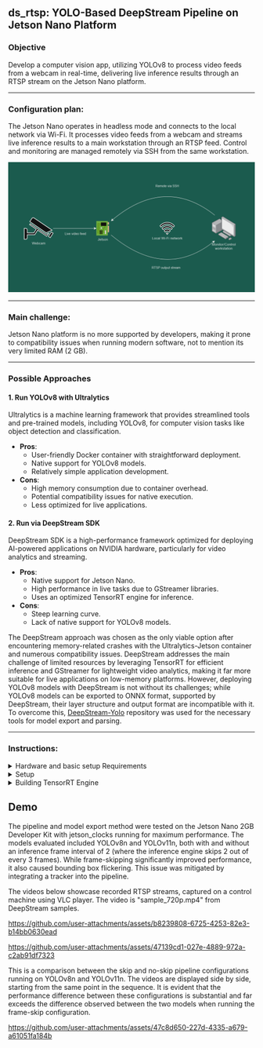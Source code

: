 ## **ds\_rtsp: YOLO-Based DeepStream Pipeline on Jetson Nano Platform**

### Objective

Develop a computer vision app, utilizing YOLOv8 to process video feeds from a webcam in real-time, delivering live inference results through an RTSP stream on the Jetson Nano platform.

---

### Configuration plan:

The Jetson Nano operates in headless mode and connects to the local network via Wi-Fi. It processes video feeds from a webcam and streams live inference results to a main workstation through an RTSP feed. Control and monitoring are managed remotely via SSH from the same workstation.

![Scheme](https://github.com/alexander11012/ds_rtsp/blob/main/table_1.png)

---

### Main challenge:
Jetson Nano platform is no more supported by developers, making it prone to compatibility issues when running modern software, not to mention its very limited RAM (2 GB).

---

### Possible Approaches

#### 1. Run YOLOv8 with Ultralytics

Ultralytics is a machine learning framework that provides streamlined tools and pre-trained models, including YOLOv8, for computer vision tasks like object detection and classification.

- **Pros**:
  - User-friendly Docker container with straightforward deployment.
  - Native support for YOLOv8 models.
  - Relatively simple application development.
- **Cons**:
  - High memory consumption due to container overhead.
  - Potential compatibility issues for native execution.
  - Less optimized for live applications.

#### 2. Run via DeepStream SDK

DeepStream SDK is a high-performance framework optimized for deploying AI-powered applications on NVIDIA hardware, particularly for video analytics and streaming.

- **Pros**:
  - Native support for Jetson Nano.
  - High performance in live tasks due to GStreamer libraries.
  - Uses an optimized TensorRT engine for inference.
- **Cons**:
  - Steep learning curve.
  - Lack of native support for YOLOv8 models.

The DeepStream approach was chosen as the only viable option after encountering memory-related crashes with the Ultralytics-Jetson container and numerous compatibility issues. DeepStream addresses the main challenge of limited resources by leveraging TensorRT for efficient inference and GStreamer for lightweight video analytics, making it far more suitable for live applications on low-memory platforms. However, deploying YOLOv8 models with DeepStream is not without its challenges; while YOLOv8 models can be exported to ONNX format, supported by DeepStream, their layer structure and output format are incompatible with it. To overcome this, [DeepStream-Yolo](https://github.com/marcoslucianops/DeepStream-Yolo) repository was used for the necessary tools for model export and parsing.

---

### Instructions:

<details>

<summary> Hardware and basic setup Requirements </summary>

- **Jetson Nano Developer Kit**
  - [JetPack 4.6.5](https://developer.nvidia.com/embedded/learn/get-started-jetson-nano-2gb-devkit#intro) preinstalled, including **DeepStream SDK v6.0.1**
  (Installation via [SDK Manager](https://developer.nvidia.com/sdk-manager) is recommended.)
  - USB webcam
  - USB Wi-Fi adapter

- **Development Machine**
  - Python-capable environment with dependencies for [Ultralytics](https://github.com/ultralytics/ultralytics?tab=readme-ov-file) library preinstalled, including PyTorch.
- **Development Machine** should be configured for remote development and file transfer on **Jetson Nano** in headless mode, via [SSH](https://code.visualstudio.com/docs/remote/ssh) or similar tools.
---
</details>
<details>
<summary>Setup</summary>

#### Dependencies installation on Jetson Nano:
*Note: All path-sensitive commands will assume the DeepStream path to be ```/opt/nvidia/deepstream/deepstream-6.0/``` and will explicitly use this path where applicable.*
- Complete [**DeepStream**](https://docs.nvidia.com/metropolis/deepstream/6.0.1/dev-guide/text/DS_Quickstart.html#install-dependencies) setup and dependencies installation:

  ```bash
  sudo apt update
  sudo apt install libssl1.0.0 libgstreamer1.0-0 gstreamer1.0-tools gstreamer1.0-plugins-good \
  gstreamer1.0-plugins-bad gstreamer1.0-plugins-ugly gstreamer1.0-libav libgstrtspserver-1.0-0 libjansson4\
  python3-gi python3-dev python3-gst-1.0 libgstrtspserver-1.0-0 gstreamer1.0-rtsp \
  libgirepository1.0-dev gobject-introspection gir1.2-gst-rtsp-server-1.0
  ```

- Install **gst-python**:\
  [DeepStream Python Sample Apps](https://docs.nvidia.com/metropolis/deepstream/6.0.1/dev-guide/text/DS_Python_Sample_Apps.html#running-sample-applications)

  ```bash
  sudo apt-get install python-gi-dev
  export GST_LIBS="-lgstreamer-1.0 -lgobject-2.0 -lglib-2.0"
  export GST_CFLAGS="-pthread -I/usr/include/gstreamer-1.0 -I/usr/include/glib-2.0 -I/usr/lib/x86_64-linux-gnu/glib-2.0/include"
  git clone https://github.com/GStreamer/gst-python.git
  cd gst-python
  git checkout 1a8f48a
  ./autogen.sh PYTHON=python3
  ./configure PYTHON=python3
  make
  sudo make install
  ```

- Install **deepstream\_python\_apps**
*Note: DeepStream 6.0.1 is supported by version **v1.1.1** of **deepstream\_python\_apps** repository*
    - Clone **deepstream\_python\_apps**
      ```bash
      #path-sensitive!!!
      cd /opt/nvidia/deepstream/deepstream-6.0/sources/
      git clone --depth 1 --branch v1.1.1 https://github.com/NVIDIA-AI-IOT/deepstream_python_apps
      ```
  - Install **DeepStream python bindings**:
      Bindings can be installed via provided [pyds-1.1.1-py3-none-linux_aarch64.whl](https://github.com/NVIDIA-AI-IOT/deepstream_python_apps/releases/tag/v1.1.1) file (recommended):
       ```bash
      #run from .whl file directory
      apt install libgirepository1.0-dev libcairo2-dev
      pip3 install pyds-1.1.1-py3-none-linux_aarch64.whl
      ```
    or compiled and installed locally as instructed [here](https://github.com/NVIDIA-AI-IOT/deepstream_python_apps/tree/v1.1.1/bindings).

- Install **PyDS**:
    ```bash
    pip3 install pyds
    ```
- Clone **ds\_rtsp** repository to: `/opt/nvidia/deepstream/deepstream-6.0/sources/deepstream_python_apps/apps`
    ```bash
    git clone https://github.com/alexander11012/ds_rtsp.git
    ```
---
</details>
<details>
<summary>Building TensorRT Engine</summary>

We used the [DeepStream-Yolo](https://github.com/marcoslucianops/DeepStream-Yolo) repository for the model export process. It provides scripts and libraries that allow us to build a TensorRT engine compatible with DeepStream.

#### **General Approach**

1. **Export** `.pt` **File to** `.onnx` **on Development Machine**
2. **Transfer ONNX File and labels.txt to Jetson Nano**
3. **Convert ONNX to TensorRT Engine using** DeepStream-Yolo
   - Compile libraries using [DeepStream-Yolo](https://github.com/marcoslucianops/DeepStream-Yolo) and build a TensorRT engine from the ONNX file.

#### **Detailed Instructions**
- Clone [DeepStream-Yolo](https://github.com/marcoslucianops/DeepStream-Yolo) to both **Development Machine** and **Jetson Nano**:

    ```bash
      #Command for Jetson Nano, path is arbitrary
      git clone https://github.com/alexander11012/ds_rtsp.git
    ```
### Note: Following instructions are executed on **Development Machine**:
- Copy `export_yoloV8.py` from the `DeepStream-Yolo/utils` repository to the `ultralytics` folder.

    *Note: Path to `ultralytics` folder depends on your development environment and method of installation. For example, path to ultralytics installed via conda on Windows: "\...\anaconda3\pkgs\ultralytics".*
- Download [YOLOv8 Model](https://github.com/ultralytics/assets/releases/download/v8.2.0/yolov8n.pt) (`.pt` file) and move it to the `ultralytics` folder

- Export Model to ONNX Format

    ```python
    #run this command from ultralytics folder,
    python export_yoloV8.py -w yolov8n.pt --batch 1 --simplify
    ```
- Rename `yolov8n.pt.onnx` file to `yolov8n.onnx`

- Copy `yolov8n.onnx` and label files to **DeepStream-Yolo** folder on **Jetson Nano**

### Note: Following instructions are executed on **Jetson Nano**:

- Compile the **DeepStream-Yolo** Libraries for Yolov8 model integration into DeepStream pipeline:

    ```bash
    #run following command in **DeepStream-Yolo** folder:
    export CUDA_VER=10.2
    make -C nvdsinfer_custom_impl_Yolo clean && make -C nvdsinfer_custom_impl_Yolo
    ```

- Copy `nvdsinfer_custom_impl_Yolo` directory, `yolov8n.onnx`, and label files to the application directory: `/opt/nvidia/deepstream/deepstream-6.0/sources/deepstream_python_apps/apps/ds_rtsp_y8n_cam` by default.

- Build TensorRT Engine File by starting the pipeline:
  ```
  #path to app directory for default installation
  cd /opt/nvidia/deepstream/deepstream-6.0/sources/deepstream_python_apps/apps/ds_rtsp_y8n_cam
  python3 ds_rtsp_y8n_cam.py -i /dev/video0
  ```

  *Note: Pipeline may take time to start the first time due to engine building.*

  ```
  python3 ds_rtsp_y8n_cam.py -i /dev/video0
  ```

*Tip: Access the RTSP stream via the Jetson Nano IP at port 8555.*

*Note: ******[Win-RTSP-Player](https://github.com/e1z0/Win-RTSP-Player)****** and VLC player were used to test the RTSP stream output.*
</details>

## Demo


The pipeline and model export method were tested on the Jetson Nano 2GB Developer Kit with jetson_clocks running for maximum performance. The models evaluated included YOLOv8n and YOLOv11n, both with and without an inference frame interval of 2 (where the inference engine skips 2 out of every 3 frames). While frame-skipping significantly improved performance, it also caused bounding box flickering. This issue was mitigated by integrating a tracker into the pipeline.

The videos below showcase recorded RTSP streams, captured on a control machine using VLC player. The video is "sample_720p.mp4" from DeepStream samples.





https://github.com/user-attachments/assets/b8239808-6725-4253-82e3-b14bb0630ead


https://github.com/user-attachments/assets/47139cd1-027e-4889-972a-c2ab91df7323


This is a comparison between the skip and no-skip pipeline configurations running on YOLOv8n and YOLOv11n. The videos are displayed side by side, starting from the same point in the sequence. It is evident that the performance difference between these configurations is substantial and far exceeds the difference observed between the two models when running the frame-skip configuration.



https://github.com/user-attachments/assets/47c8d650-227d-4335-a679-a61051fa184b

